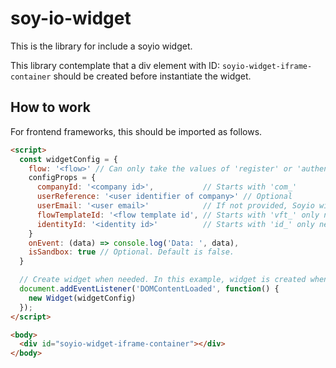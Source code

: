 # soy-io-widget

This is the library for include a soyio widget.

This library contemplate that a div element with ID: `soyio-widget-iframe-container` should be created before instantiate the widget.

## How to work

For frontend frameworks, this should be imported as follows.

```html
<script>
  const widgetConfig = {
    flow: '<flow>' // Can only take the values of 'register' or 'authenticate'
    configProps = {
      companyId: '<company id>',           // Starts with 'com_'
      userReference: '<user identifier of company>' // Optional
      userEmail: '<user email>'            // If not provided, Soyio will prompt the user to enter an email.
      flowTemplateId: '<flow template id', // Starts with 'vft_' only needed in 'register' flow
      identityId: '<identity id>'          // Starts with 'id_' only needed in 'authenticate' flow
    }
    onEvent: (data) => console.log('Data: ', data),
    isSandbox: true // Optional. Default is false.
  }

  // Create widget when needed. In this example, widget is created when page is loaded.
  document.addEventListener('DOMContentLoaded', function() {
    new Widget(widgetConfig)
  });
</script>

<body>
  <div id="soyio-widget-iframe-container"></div>
</body>
```
